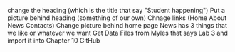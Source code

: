 change the heading (which is the title that say "Student happening")
Put a picture behind heading (something of our own)
Chnage links (Home About News Contacts)
Change picture behind home page
News has 3 things that we like or whatever we want
Get Data Files from Myles that says Lab 3 and import it into Chapter 10 GitHub
